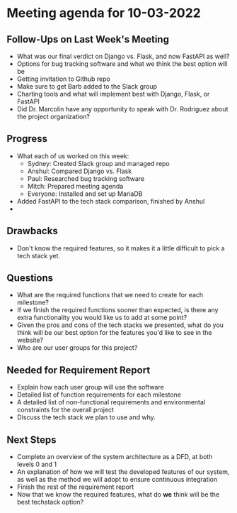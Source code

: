 
# Meeting agenda for 10-03-2022

## Follow-Ups on Last Week's Meeting
- What was our final verdict on Django vs. Flask, and now FastAPI as well?
- Options for bug tracking software and what we think the best option will be
- Getting invitation to Github repo
- Make sure to get Barb added to the Slack group
- Charting tools and what will implement best with Django, Flask, or FastAPI
- Did Dr. Marcolin have any opportunity to speak with Dr. Rodriguez about the project organization?


## Progress
- What each of us worked on this week:
    - Sydney: Created Slack group and managed repo
    - Anshul: Compared Django vs. Flask
    - Paul: Researched bug tracking software
    - Mitch: Prepared meeting agenda
    - Everyone: Installed and set up MariaDB
- Added FastAPI to the tech stack comparison, finished by Anshul
- 

## Drawbacks
- Don't know the required features, so it makes it a little difficult to pick a tech stack yet.

## Questions
- What are the required functions that we need to create for each milestone?
- If we finish the required functions sooner than expected, is there any extra functionality you would like us to add at some point?
- Given the pros and cons of the tech stacks we presented, what do you think will be our best option for the features you'd like to see in the website?
- Who are our user groups for this project?

## Needed for Requirement Report
- Explain how each user group will use the software
- Detailed list of function requirements for each milestone
- A detailed list of non-functional requirements and environmental constraints for the overall project
- Discuss the tech stack we plan to use and why.

## Next Steps
- Complete an overview of the system architecture as a DFD, at both levels 0 and 1
- An explanation of how we will test the developed features of our system, as well as the method we will adopt to ensure continuous integration
- Finish the rest of the requirement report
- Now that we know the required features, what do **we** think will be the best techstack option?
